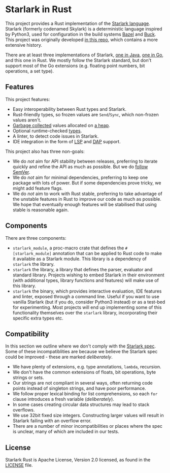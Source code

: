 # Starlark in Rust

This project provides a Rust implementation of the [Starlark language](https://github.com/bazelbuild/starlark/blob/master/spec.md). Starlark (formerly codenamed Skylark) is a deterministic language inspired by Python3, used for configuration in the build systems [Bazel](https://bazel.build) and [Buck](https://buck.build). This project was originally developed [in this repo](https://github.com/google/starlark-rust), which contains a more extensive history.

There are at least three implementations of Starlark, [one in Java](https://github.com/bazelbuild/starlark), [one in Go](https://github.com/google/starlark-go), and this one in Rust. We mostly follow the Starlark standard, but don't support most of the Go extensions (e.g. floating point numbers, bit operations, a set type).

## Features

This project features:

* Easy interoperability between Rust types and Starlark.
* Rust-friendly types, so frozen values are `Send`/`Sync`, which non-frozen values aren't.
* [Garbage collected](docs/gc.md) values allocated on [a heap](docs/heap.md).
* Optional runtime-checked [types](docs/types.md).
* A linter, to detect code issues in Starlark.
* IDE integration in the form of [LSP](https://microsoft.github.io/language-server-protocol/) and [DAP](https://microsoft.github.io/debug-adapter-protocol/) support.

This project also has three non-goals:

* We do _not_ aim for API stability between releases, preferring to iterate quickly and refine the API as much as possible. But we do [follow SemVer](https://doc.rust-lang.org/cargo/reference/semver.html).
* We do _not_ aim for minimal dependencies, preferring to keep one package with lots of power. But if some dependencies prove tricky, we might add feature flags.
* We do _not_ aim to work with Rust stable, preferring to take advantage of the unstable features in Rust to improve our code as much as possible. We hope that eventually enough features will be stabilised that using stable is reasonable again.

## Components

There are three components:

* `starlark_module`, a proc-macro crate that defines the `#[starlark_module]` annotation that can be applied to Rust code to make it available as a Starlark module. This library is a dependency of `starlark` the library.
* `starlark` the library, a library that defines the parser, evaluator and standard library. Projects wishing to embed Starlark in their environment (with additional types, library functions and features) will make use of this library.
* `starlark` the binary, which provides interactive evaluation, IDE features and linter, exposed through a command line. Useful if you want to use vanilla Starlark (but if you do, consider Python3 instead) or as a test-bed for experimenting. Most projects will end up implementing some of this functionality themselves over the `starlark` library, incorporating their specific extra types etc.

## Compatibility

In this section we outline where we don't comply with the [Starlark spec](https://github.com/bazelbuild/starlark/blob/master/spec.md). Some of these incompatiblities are because we believe the Starlark spec could be improved - these are marked _deliberately_.

* We have plenty of extensions, e.g. type annotations, `lambda`, recursion.
* We don't have the common extensions of floats, bit operations, byte strings or sets.
* Our strings are not compliant in several ways, often returning code points instead of singleton strings, and have poor performance.
* We follow proper lexical binding for list comprehensions, so each `for` clause introduces a fresh variable (_deliberately_).
* In some cases creating circular data structures may lead to stack overflows.
* We use 32bit fixed size integers. Constructing larger values will result in Starlark failing with an overflow error.
* There are a number of minor incompatibilities or places where the spec is unclear, many of which are included in our tests.

## License

Starlark Rust is Apache License, Version 2.0 licensed, as found in the [LICENSE](LICENSE) file.
